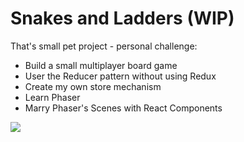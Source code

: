 # Snakes and Ladders (WIP)

That's small pet project - personal challenge:

- Build a small multiplayer board game
- User the Reducer pattern without using Redux
- Create my own store mechanism
- Learn Phaser
- Marry Phaser's Scenes with React Components

<img src="https://github.com/AvraamMavridis/snakes_and_ladders/blob/master/ladders_snakes.gif?raw=true" />

